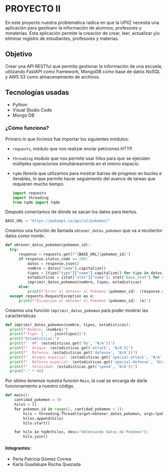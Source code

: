 # PROYECTO II 

En este proyecto nuestra problemática radica en que la UPIIZ necesita una aplicación para gestioanr la información de alumnos, profesores y mmaterias.
Esta aplicación permite la creación de crear, leer, actualizar y/o eliminar registro de estudiantes, profesores y materias.

## Objetivo
Crear una API RESTful que permita gestionar la información de una escuela, utilizando FastAPI como framework, MongoDB como base de datos NoSQL y AWS S3 como almacenamiento de archivos.


## Tecnologías usadas
- Python
- Visual Studio Code
- Mongo DB


### ¿Cómo funciona?
Primero  lo que hicimos fue importar los siguientes módulos:
- `requests`, módulo que nos realizar enviar peticiones HTTP. 
- `threading` modulo que nos permite usar hilos para que se ejecuten múltiples operaciones simultáneamente en el mismo espacio.
- `tqdm` librería que utilizamos para mostrar barras de progreso en bucles e iterables, lo que permite hacer seguimiento del avance de tareas que requieren mucho tiempo.

  ```python
  import requests
  import threading
  from tqdm import tqdm 


Después conectamos de dónde se sacan los datos para leerlos.
  ```python
  BASE_URL = "https://pokeapi.co/api/v2/pokemon/"
  ```

Creamos una función de llamada `obtener_datos_pokemon` que va a recolector datos como nombr.
  ```python
def obtener_datos_pokemon(pokemon_id):
    try:
        response = requests.get(f"{BASE_URL}{pokemon_id}")
        if response.status_code == 200:
            datos = response.json()
            nombre = datos["name"].capitalize()
            tipos = [tipo["type"]["name"].capitalize() for tipo in datos["types"]]
            estadisticas = {stat["stat"]["name"]: stat["base_stat"] for stat in datos["stats"]}
            imprimir_datos_pokemon(nombre, tipos, estadisticas)
        else:
            print(f"Error al obtener el Pokémon {pokemon_id}: {response.status_code}")
    except requests.RequestException as e:
        print(f"Excepción al obtener el Pokémon {pokemon_id}: {e}")
   ```

Creamos una función `imprimir_datos_pokemon` para poder mostrar las características.
  ```python
 def imprimir_datos_pokemon(nombre, tipos, estadisticas):
    print(f"Nombre: {nombre}")
    print(f"Tipo: {', '.join(tipos)}")
    print("Estadísticas:")
    print(f"  HP: {estadisticas.get('hp', 'N/A')}")
    print(f"  Ataque: {estadisticas.get('attack', 'N/A')}")
    print(f"  Defensa: {estadisticas.get('defense', 'N/A')}")
    print(f"  Ataque especial: {estadisticas.get('special-attack', 'N/A')}")
    print(f"  Defensa especial: {estadisticas.get('special-defense', 'N/A')}")
    print(f"  Velocidad: {estadisticas.get('speed', 'N/A')}")
    print("-" * 40)
  ```

Por último tenemos nuestra función `Main`, la cual se encarga de darle funcionamiento a nuestro código.
```python
def main():
    cantidad_pokemon = 50
    hilos = []
    for pokemon_id in range(1, cantidad_pokemon + 1):
        hilo = threading.Thread(target=obtener_datos_pokemon, args=(pokemon_id,))
        hilos.append(hilo)
        hilo.start()

    for hilo in tqdm(hilos, desc="Obteniendo datos de Pokémon"):
        hilo.join()
  ```


#### Integrantes:
- Perla Patricia Gómez Correa
- Karla Guadalupe Rocha Quezada
